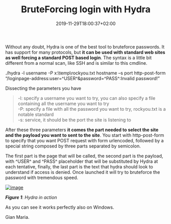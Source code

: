 ﻿---
title: "BruteForcing login with Hydra"
description: ""
date: 2019-11-29T18:00:37+02:00
draft: false
tags: [Security]
categories: [security]
---
Without any doubt, Hydra is one of the best tool to bruteforce passwords. It has support for many protocols, but  **it can be used with standard web sites as well forcing a standard POST based login**. The syntax is a little bit different from a normal scan, like SSH and is similar to this cmdline.

./hydra -l username -P x:\temp\rockyou.txt hostname –s port http-post-form “/loginpage-address:user=^USER^&password=^PASS^:Invalid password!”

Dissecting the parameters you have

> -l: specify a username you want to try, you can also specify a file containing all the username you want to try  
> -P: specify a file with all the password you want to try, rockyou.txt is a notable standard  
> -s: service, it should be the port the site is listening to

After these three parameters **it comes the part needed to select the site and the payload you want to sent to the site**. You start with http-post-form to specify that you want POST request with form urlencoded, followed by a special string composed by three parts separated by semicolon.

The first part is the page that will be called, the second part is the payload, with ^USER^ and ^PASS^ placeholder that will be substituted by Hydra at each tentative, finally, the last part is the text that hydra should look to understand if access is denied. Once launched it will try to bruteforce the password with tremendous speed.

[![image](https://www.codewrecks.com/blog/wp-content/uploads/2019/11/image_thumb-24.png "image")](https://www.codewrecks.com/blog/wp-content/uploads/2019/11/image-24.png)

 ***Figure 1***: *Hydra in action*

As you can see it works perfectly also on Windows.

Gian Maria.
